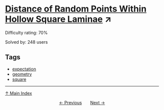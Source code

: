 # [Distance of Random Points Within Hollow Square Laminae](https://projecteuler.net/problem=547) ↗️

Difficulty rating: 70%

Solved by: 248 users
## Tags

- [expectation](../tags/expectation.md)
- [geometry](../tags/geometry.md)
- [square](../tags/square.md)



---

[↑ Main Index](../README.md)


<div align=center><a href='546.md'>← Previous</a> &nbsp;&nbsp; &nbsp;&nbsp;  <a href='548.md'>Next →</a></div>
